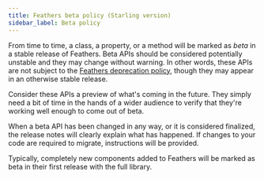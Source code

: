 ```yaml
---
title: Feathers beta policy (Starling version)
sidebar_label: Beta policy
---
```


From time to time, a class, a property, or a method will be marked as *beta* in a stable release of Feathers. Beta APIs should be considered potentially unstable and they may change without warning. In other words, these APIs are not subject to the [Feathers deprecation policy](./deprecation-policy.md), though they may appear in an otherwise stable release.

Consider these APIs a preview of what's coming in the future. They simply need a bit of time in the hands of a wider audience to verify that they're working well enough to come out of beta.

When a beta API has been changed in any way, or it is considered finalized, the release notes will clearly explain what has happened. If changes to your code are required to migrate, instructions will be provided.

Typically, completely new components added to Feathers will be marked as beta in their first release with the full library.